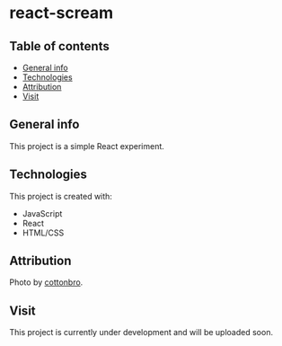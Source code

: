 # react-scream

## Table of contents
* [General info](#general-info)
* [Technologies](#technologies)
* [Attribution](#attribution)
* [Visit](#visit)

## General info
This project is a simple React experiment.
	
## Technologies
This project is created with:
* JavaScript
* React
* HTML/CSS

## Attribution
Photo by [cottonbro](https://www.pexels.com/photo/white-and-black-cat-sitting-on-table-6869638/).
	
## Visit
This project is currently under development and will be uploaded soon.

